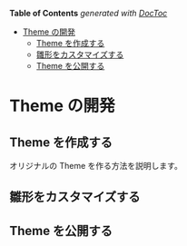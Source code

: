 <!-- START doctoc generated TOC please keep comment here to allow auto update -->
<!-- DON'T EDIT THIS SECTION, INSTEAD RE-RUN doctoc TO UPDATE -->

**Table of Contents** _generated with [DocToc](https://github.com/thlorenz/doctoc)_

- [Theme の開発](#theme%E3%81%AE%E9%96%8B%E7%99%BA)
  - [Theme を作成する](#theme%E3%82%92%E4%BD%9C%E6%88%90%E3%81%99%E3%82%8B)
  - [雛形をカスタマイズする](#%E9%9B%9B%E5%BD%A2%E3%82%92%E3%82%AB%E3%82%B9%E3%82%BF%E3%83%9E%E3%82%A4%E3%82%BA%E3%81%99%E3%82%8B)
  - [Theme を公開する](#theme%E3%82%92%E5%85%AC%E9%96%8B%E3%81%99%E3%82%8B)

<!-- END doctoc generated TOC please keep comment here to allow auto update -->

# Theme の開発

## Theme を作成する

オリジナルの Theme を作る方法を説明します。

## 雛形をカスタマイズする

## Theme を公開する
